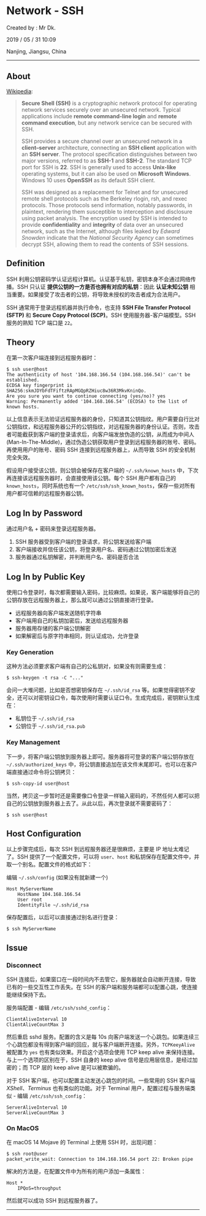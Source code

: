 # Network - SSH

Created by : Mr Dk.

2019 / 05 / 31 10:09

Nanjing, Jiangsu, China

---

## About

[Wikipedia](https://en.wikipedia.org/wiki/Secure_Shell):

> **Secure Shell (SSH)** is a cryptographic network protocol for operating network services securely over an unsecured network. Typical applications include **remote command-line login** and **remote command execution**, but any network service can be secured with SSH.
>
> SSH provides a secure channel over an unsecured network in a **client–server** architecture, connecting an **SSH client** application with an **SSH server**. The protocol specification distinguishes between two major versions, referred to as **SSH-1** and **SSH-2**. The standard TCP port for SSH is **22**. SSH is generally used to access **Unix-like** operating systems, but it can also be used on **Microsoft Windows**. Windows 10 uses **OpenSSH** as its default SSH client.
>
> SSH was designed as a replacement for Telnet and for unsecured remote shell protocols such as the Berkeley rlogin, rsh, and rexec protocols. Those protocols send information, notably passwords, in plaintext, rendering them susceptible to interception and disclosure using packet analysis. The encryption used by SSH is intended to provide **confidentiality** and **integrity** of data over an unsecured network, such as the Internet, although files leaked by _Edward Snowden_ indicate that the _National Security Agency_ can sometimes decrypt SSH, allowing them to read the contents of SSH sessions.

## Definition

SSH 利用公钥密码学认证远程计算机。认证基于私钥，密钥本身不会通过网络传播。SSH 只认证 **提供公钥的一方是否也拥有对应的私钥**：因此 **认证未知公钥** 相当重要。如果接受了攻击者的公钥，将导致未授权的攻击者成为合法用户。

SSH 通常用于登录远程机器并执行命令，也支持 **SSH File Transfer Protocol (SFTP)** 和 **Secure Copy Protocol (SCP)**。SSH 使用服务器-客户端模型。SSH 服务的熟知 TCP 端口是 `22`。

## Theory

在第一次客户端连接到远程服务器时：

```console
$ ssh user@host
The authenticity of host '104.168.166.54 (104.168.166.54)' can't be established.
ECDSA key fingerprint is SHA256:skmJDYbFdTFiftzRApMGQpRZHiuc8w36R3MkvKninQo.
Are you sure you want to continue connecting (yes/no)? yes
Warning: Permanently added '104.168.166.54' (ECDSA) to the list of known hosts.
```

以上信息表示无法验证远程服务器的身份，只知道其公钥指纹。用户需要自行比对公钥指纹，和远程服务器公开的公钥指纹，对远程服务器的身份认证。否则，攻击者可能截获到客户端的登录请求后，向客户端发放伪造的公钥，从而成为中间人 (Man-In-The-Middle)，通过伪造公钥获取用户登录到远程服务器的账号、密码。再使用用户的账号、密码 SSH 连接到远程服务器上，从而导致 SSH 的安全机制完全失效。

假设用户接受该公钥，则公钥会被保存在客户端的 `~/.ssh/known_hosts` 中，下次再连接该远程服务器时，会直接使用该公钥。每个 SSH 用户都有自己的 `known_hosts`，同时系统也有一个 `/etc/ssh/ssh_known_hosts`，保存一些对所有用户都可信赖的远程服务器公钥。

## Log In by Password

通过用户名 + 密码来登录远程服务器。

1. SSH 服务器受到客户端的登录请求，将公钥发送给客户端
2. 客户端接收并信任该公钥，将登录用户名、密码通过公钥加密后发送
3. 服务器通过私钥解密，并判断用户名、密码是否合法

## Log In by Public Key

使用口令登录时，每次都需要输入密码，比较麻烦。如果说，客户端能够将自己的公钥存放在远程服务器上，那么就可以通过公钥直接进行登录。

- 远程服务器向客户端发送随机字符串
- 客户端用自己的私钥加密后，发送给远程服务器
- 服务器用存储的客户端公钥解密
- 如果解密后与原字符串相同，则认证成功，允许登录

### Key Generation

这种方法必须要求客户端有自己的公私钥对，如果没有则需要生成：

```console
$ ssh-keygen -t rsa -C "..."
```

会问一大堆问题，比如是否想密钥保存在 `~/.ssh/id_rsa` 等。如果觉得密钥不安全，还可以对密钥设口令，每次使用时需要认证口令。生成完成后，密钥默认生成在：

- 私钥位于 `~/.ssh/id_rsa`
- 公钥位于 `~/.ssh/id_rsa.pub`

### Key Management

下一步，将客户端公钥放到服务器上即可。服务器将可登录的客户端公钥存放在 `~/.ssh/authorized_keys` 中，将公钥直接追加在该文件末尾即可。也可以在客户端直接通过命令将公钥拷贝：

```console
$ ssh-copy-id user@host
```

当然，拷贝这一步暂时还是需要像口令登录一样输入密码的，不然任何人都可以把自己的公钥放到服务器上去了。从此以后，再次登录就不需要密码了：

```console
$ ssh user@host
```

## Host Configuration

以上步骤完成后，每次 SSH 到远程服务器还是很麻烦，主要是 IP 地址太难记了。SSH 提供了一个配置文件，可以将 `user`、`host` 和私钥保存在配置文件中，并取一个别名。配置文件的格式如下：

编辑 `~/.ssh/config` (如果没有就新建一个)

```
Host MyServerName
    HostName 104.168.166.54
    User root
    IdentityFile ~/.ssh/id_rsa
```

保存配置后，以后可以直接通过别名进行登录：

```console
$ ssh MyServerName
```

## Issue

### Disconnect

SSH 连接后，如果窗口在一段时间内不去管它，服务器就会自动断开连接，导致已有的一些交互性工作丢失。在 SSH 的客户端和服务端都可以配置心跳，使连接能继续保持下去。

服务端配置 - 编辑 `/etc/ssh/sshd_config`：

```
ClientAliveInterval 10
ClientAliveCountMax 3
```

然后重启 sshd 服务。配置的含义是每 10s 向客户端发送一个心跳包。如果连续三个心跳包都没有得到客户端的回应，就与客户端断开连接。另外，`TCPKeeyAlive` 被配置为 `yes` 也有类似效果。开启这个选项会使用 TCP keep alive 来保持连接。与上一个选项的区别在于，SSH 自身的 keep alive 信号是应用层信息，是经过加密的；而 TCP 层的 keep alive 是可以被欺骗的。

对于 SSH 客户端，也可以配置主动发送心跳包的时间。一些常用的 SSH 客户端 _XShell_、_Terminus_ 也有类似的功能。对于 Terminal 用户，配置过程与服务端类似 - 编辑 `/etc/ssh/ssh_config`：

```
ServerAliveInterval 10
ServerAliveCountMax 3
```

### On MacOS

在 macOS 14 Mojave 的 Terminal 上使用 SSH 时，出现问题：

```console
$ ssh root@user
packet_write_wait: Connection to 104.168.166.54 port 22: Broken pipe
```

解决的方法是，在配置文件中为所有的用户添加一条属性：

```
Host *
    IPQoS=throughput
```

然后就可以成功 SSH 到远程服务器了。

---
